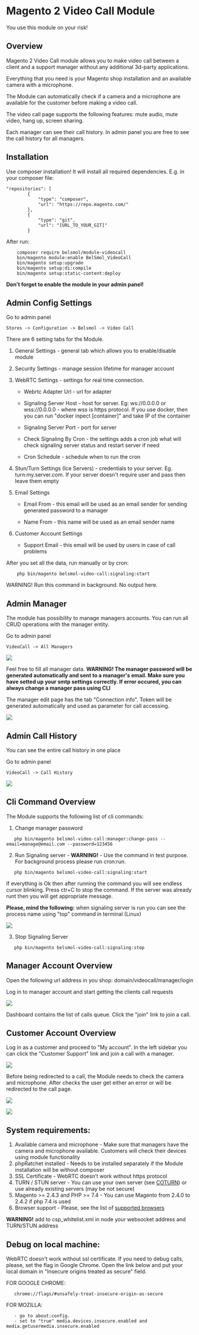 # Magento 2 Video Call Module

You use this module on your risk!

## Overview
Magento 2 Video Call module allows you to make video call between a client and a support manager without any additional 3d-party applications.

Everything that you need is your Magento shop installation and an available camera with a microphone.

The Module can automatically check if a camera and a microphone are available for the customer before making a video call.

The video call page supports the following features: mute audio, mute video, hang up, screen sharing.

Each manager can see their call history. In admin panel you are free to see the call history for all managers.


## Installation

Use composer installation! It will install all required dependencies. E.g. in your composer file:


```
"repositories": [
        {
            "type": "composer",
            "url": "https://repo.magento.com/"
        },
        {
            "type": "git",
            "url": "[URL_TO_YOUR_GIT]"
        }
```

After run:

```
    composer require belsmol/module-videocall
    bin/magento module:enable BelSmol_VideoCall
    bin/magento setup:upgrade
    bin/magento setup:di:compile
    bin/magento setup:static-content:deploy
```

<strong>Don't forget to enable the module in your admin panel!</strong>


## Admin Config Settings

Go to admin panel

```
Stores -> Configuration -> Belsmol -> Video Call
```

There are 6 setting tabs for the Module.

1) General Settings - general tab which allows you to enable/disable module

2) Security Settings - manage session lifetime for manager account

3) WebRTC Settings - settings for real time connection.

    - Webrtc Adapter Url - url for adapter

    - Signaling Server Host - host for server. Eg: ws://0.0.0.0 or wss://0.0.0.0 - where wss is https protocol.
        If you use docker, then you can run "docker inpect [container]" and take IP of the container

    - Signaling Server Port - port for server

    - Check Signaling By Cron - the settings adds a cron job what will check signaling server status and restart server if need

    - Cron Schedule - schedule when to run the cron

4) Stun/Turn Settings (Ice Servers) - credentials to your server. Eg. turn:my.server.com. If your server doesn't require user and pass then leave them empty

5) Email Settings

    - Email From - this email will be used as an email sender for sending generated password to a manager

    - Name From - this name will be used as an email sender name

6) Customer Account Settings

    - Support Email - this email will be used by users in case of call problems


After you set all the data, run manually or by cron:

```
    php bin/magento belsmol-video-call:signaling:start
```

WARNING! Run this command in background. No output here.

## Admin Manager
The module has possibility to manage managers accounts. You can run all CRUD operations with the manager entity.

Go to admin panel

```
VideoCall -> All Managers
```

![](images/create-manager.png)

Feel free to fill all manager data. <b>WARNING! The manager password will be generated automatically and sent to a manager's email.
Make sure you have setted up your smtp settings correctly. If error occured, you can always change a manager pass using CLI</b>

The manager edit page has the tab "Connection info". Token will be generated automatically and used as parameter for call accessing.

![](images/manager-token-tab.png)


## Admin Call History

You can see the entire call history in one place

Go to admin panel

```
VideoCall -> Call History
```

![](images/admin-call-history.png)

## Cli Command Overview
The Module supports the following list of cli commands:
1) Change manager password

```
   php bin/magento belsmol-video-call:manager:change-pass --email=manage@email.com --password=123456
```

2) Run Signaling server - <b>WARNING!</b> - Use the command in test purpose. For background process please run cron:run.

```
   php bin/magento belsmol-video-call:signaling:start 
```

If everything is Ok then after running the command you will see endless cursor blinking. Press ctr+C to stop the command.
If the server was already runt then you will get appropriate message.

<b>Please, mind the following:</b> when signaling server is run you can see the process name using "top" command in terminal (Linux)

![](images/process-name.png)

3) Stop Signaling Server
```
   php bin/magento belsmol-video-call:signaling:stop 
```

## Manager Account Overview
Open the following url address in you shop: domain/videocall/manager/login

Log in to manager account and start getting the clients call requests

![](images/manager-login.png)

Dashboard contains the list of calls queue. Click the "join" link to join a call.

## Customer Account Overview
Log in as a customer and proceed to "My account". In the left sidebar you can click the "Customer Support" link and join a call with a manager.

![](images/customer-account.png)

Before being redirected to a call, the Module needs to check the camera and microphone. After checks the user get either an error or will be redirected to the call page.

![](images/check-media.png)


![](images/videocall.png)

## System requirements:

1) Available camera and microphone - Make sure that managers have the camera and microphone available. Customers will check their devices using module functionality
2) phpRatchet installed - Needs to be installed separately if the Module installation will be without composer
3) SSL Certificate - WebRTC doesn’t work without https protocol
4) TURN / STUN server - You can use your own server (see <a href="https://github.com/coturn/coturn">COTURN</a>) or use already existing servers (may be not secure)
5) Magento >= 2.4.3 and PHP >= 7.4 - You can use Magento from 2.4.0 to 2.4.2 if php 7.4 is used
6) Browser support - Please, see the list of <a href="https://en.wikipedia.org/wiki/WebRTC#Support">supported browsers</a>

<b>WARNING!</b> add to csp_whitelist.xml in <connect-src> node your websocket address and TURN/STUN address

## Debug on local machine:
WebRTC doesn't work without ssl certificate. If you need to debug calls, please, set the flag in Google Chrome.
Open the link below and put your local domain in "Insecure origins treated as secure" field.

FOR GOOGLE CHROME:

```
   chrome://flags/#unsafely-treat-insecure-origin-as-secure
```


FOR MOZILLA:

```
   - go to about:config.
   - set to "true" media.devices.insecure.enabled and media.getusermedia.insecure.enabled
```

